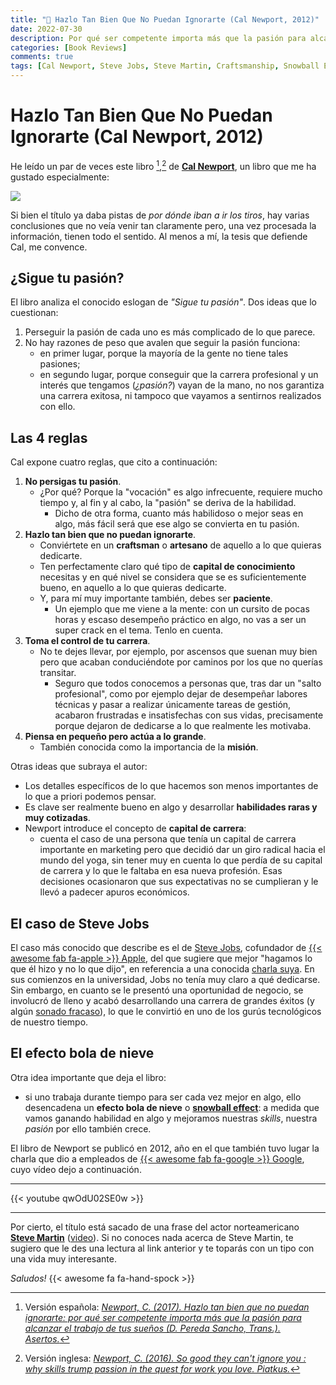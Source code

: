```yaml
---
title: "📖 Hazlo Tan Bien Que No Puedan Ignorarte (Cal Newport, 2012)"
date: 2022-07-30
description: Por qué ser competente importa más que la pasión para alcanzar el trabajo de tus sueños.
categories: [Book Reviews]
comments: true
tags: [Cal Newport, Steve Jobs, Steve Martin, Craftsmanship, Snowball Effect]
---
```


# Hazlo Tan Bien Que No Puedan Ignorarte (Cal Newport, 2012)

He leído un par de veces este libro [^1],[^2] de [**Cal Newport**](https://www.calnewport.com/), un libro que me ha gustado especialmente:

[![](/images/hazlo-tan-bien-que-no-puedan-ignorarte.jpeg)](https://amzn.to/3bet5X4)

Si bien el título ya daba pistas de _por dónde iban a ir los tiros_, hay varias conclusiones que no veía venir tan claramente pero, una vez procesada la información, tienen todo el sentido. Al menos a mí, la tesis que defiende Cal, me convence.

## ¿Sigue tu pasión?

El libro analiza el conocido eslogan de _"Sigue tu pasión"_. Dos ideas que lo cuestionan:

1. Perseguir la pasión de cada uno es más complicado de lo que parece.
2. No hay razones de peso que avalen que seguir la pasión funciona:
   - en primer lugar, porque la mayoría de la gente no tiene tales pasiones;
   - en segundo lugar, porque conseguir que la carrera profesional y un interés que tengamos (_¿pasión?_) vayan de la mano, no nos garantiza una carrera exitosa, ni tampoco que vayamos a sentirnos realizados con ello.

## Las 4 reglas

Cal expone cuatro reglas, que cito a continuación:

1. **No persigas tu pasión**.
   - ¿Por qué? Porque la "vocación" es algo infrecuente, requiere mucho tiempo y, al fin y al cabo, la "pasión" se deriva de la habilidad.
     - Dicho de otra forma, cuanto más habilidoso o mejor seas en algo, más fácil será que ese algo se convierta en tu pasión.
2. **Hazlo tan bien que no puedan ignorarte**.
   - Conviértete en un **craftsman** o **artesano** de aquello a lo que quieras dedicarte.
   - Ten perfectamente claro qué tipo de **capital de conocimiento** necesitas y en qué nivel se considera que se es suficientemente bueno, en aquello a lo que quieras dedicarte.
   - Y, para mí muy importante también, debes ser **paciente**.
     - Un ejemplo que me viene a la mente: con un cursito de pocas horas y escaso desempeño práctico en algo, no vas a ser un super crack en el tema. Tenlo en cuenta.
3. **Toma el control de tu carrera**.
   - No te dejes llevar, por ejemplo, por ascensos que suenan muy bien pero que acaban conduciéndote por caminos por los que no querías transitar.
     - Seguro que todos conocemos a personas que, tras dar un "salto profesional", como por ejemplo dejar de desempeñar labores técnicas y pasar a realizar únicamente tareas de gestión, acabaron frustradas e insatisfechas con sus vidas, precisamente porque dejaron de dedicarse a lo que realmente les motivaba.
4. **Piensa en pequeño pero actúa a lo grande**.
   - También conocida como la importancia de la **misión**.

Otras ideas que subraya el autor:

- Los detalles específicos de lo que hacemos son menos importantes de lo que a priori podemos pensar.
- Es clave ser realmente bueno en algo y desarrollar **habilidades raras y muy cotizadas**.
- Newport introduce el concepto de **capital de carrera**:
  - cuenta el caso de una persona que tenía un capital de carrera importante en marketing pero que decidió dar un giro radical hacia el mundo del yoga, sin tener muy en cuenta lo que perdía de su capital de carrera y lo que le faltaba en esa nueva profesión. Esas decisiones ocasionaron que sus expectativas no se cumplieran y le llevó a padecer apuros económicos.

## El caso de Steve Jobs

El caso más conocido que describe es el de [Steve Jobs](https://www.wikiwand.com/es/Steve_Jobs), cofundador de [{{< awesome fab fa-apple >}} Apple](https://www.apple.com/), del que sugiere que mejor "hagamos lo que él hizo y no lo que dijo", en referencia a una conocida [charla suya](https://www.youtube.com/watch?v=hXXwFG3_x2g). En sus comienzos en la universidad, Jobs no tenía muy claro a qué dedicarse. Sin embargo, en cuanto se le presentó una oportunidad de negocio, se involucró de lleno y acabó desarrollando una carrera de grandes éxitos (y algún [sonado fracaso](https://www.heraldousa.com/tendencias/2022/3/2/por-que-despidieron-steve-jobs-de-apple-en-1985-20820.html)), lo que le convirtió en uno de los gurús tecnológicos de nuestro tiempo.

## El efecto bola de nieve

Otra idea importante que deja el libro:

- si uno trabaja durante tiempo para ser cada vez mejor en algo, ello desencadena un **efecto bola de nieve** o [**snowball effect**](https://en.wikipedia.org/wiki/Snowball_effect): a medida que vamos ganando habilidad en algo y mejoramos nuestras _skills_, nuestra _pasión_ por ello también crece.

El libro de Newport se publicó en 2012, año en el que también tuvo lugar la charla que dio a empleados de [{{< awesome fab fa-google >}} Google](https://www.google.com/), cuyo vídeo dejo a continuación.

***
{{< youtube qwOdU02SE0w >}}
***

Por cierto, el título está sacado de una frase del actor norteamericano [**Steve Martin**](https://www.wikiwand.com/es/Steve_Martin) ([video](https://www.youtube.com/watch?v=teAvv6jnuXY)). Si no conoces nada acerca de Steve Martin, te sugiero que le des una lectura al link anterior y te toparás con un tipo con una vida muy interesante.

_Saludos!_ {{< awesome fa fa-hand-spock >}}

[^1]: Versión española: [_Newport, C. (2017). Hazlo tan bien que no puedan ignorarte: por qué ser competente importa más que la pasión para alcanzar el trabajo de tus sueños (D. Pereda Sancho, Trans.). Asertos._](https://amzn.to/3bet5X4)
[^2]: Versión inglesa: [_Newport, C. (2016). So good they can't ignore you : why skills trump passion in the quest for work you love. Piatkus._](https://amzn.to/3BrQ9fL)
